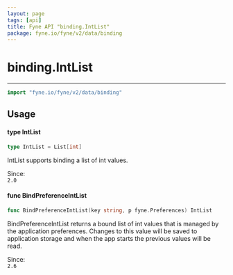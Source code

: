 ```yaml
---
layout: page
tags: [api]
title: Fyne API "binding.IntList"
package: fyne.io/fyne/v2/data/binding
---
```


# binding.IntList
---
```go
import "fyne.io/fyne/v2/data/binding"
```

## Usage

#### type IntList

```go
type IntList = List[int]
```

IntList supports binding a list of int values.


<div class="since">Since: <code>
2.0</code></div>

#### func  BindPreferenceIntList

```go
func BindPreferenceIntList(key string, p fyne.Preferences) IntList
```
BindPreferenceIntList returns a bound list of int values that is managed by the application preferences. Changes to this value will be saved to application storage and when the app starts the previous values will be read.


<div class="since">Since: <code>
2.6</code></div>
